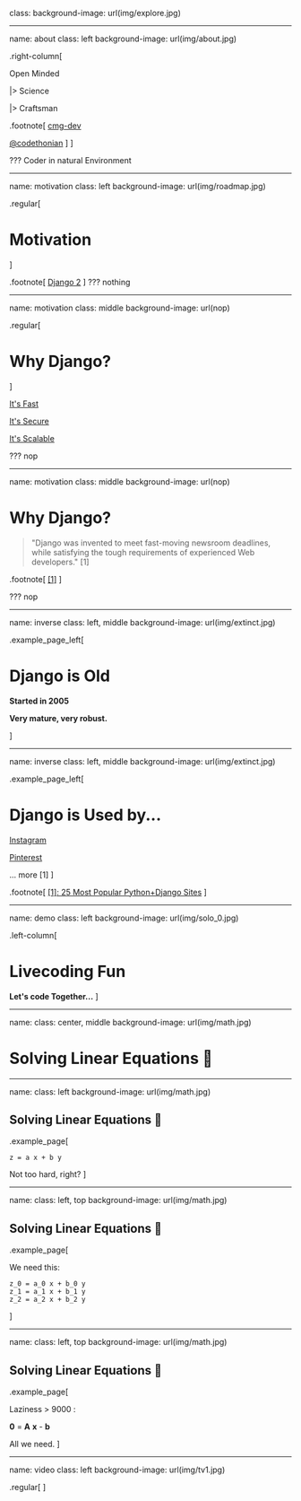 ﻿class:
background-image: url(img/explore.jpg)

---
name: about
class: left
background-image: url(img/about.jpg)

.right-column[

Open Minded

|> Science

|> Craftsman

.footnote[
<i class="fab fa-github-square fa-2x"></i> [cmg-dev](https://github.com/cmg-dev)

<i class="fab fa-twitter-square fa-2x"></i> [@codethonian](https://twitter.com/codethonian)
]
]

???
Coder in natural Environment

---
name: motivation
class: left
background-image: url(img/roadmap.jpg)

.regular[
# Motivation
]

.footnote[
<i class="fa fa-link fa-1x"></i> [Django 2](https://www.djangoproject.com/)
]
???
nothing

---
name: motivation
class: middle
background-image: url(nop)

.regular[
# Why Django?
]

<i class="fa fa-bolt fa-1x"></i> [It's Fast](https://www.djangoproject.com/start/)

<i class="fa fa-lock fa-1x"></i> [It's Secure](https://docs.djangoproject.com/en/2.0/topics/security/)

<i class="fa fa-expand fa-1x"></i> [It's Scalable](https://docs.djangoproject.com/en/2.0/faq/general/#does-django-scale)

???
nop

---
name: motivation
class: middle
background-image: url(nop)

# Why Django?

> "Django was invented to meet fast-moving newsroom deadlines, while satisfying the tough requirements of experienced Web developers." [1]

.footnote[
[[1]](https://www.djangoproject.com/start/overview/)
]

???
nop

---
name: inverse
class: left, middle
background-image: url(img/extinct.jpg)

.example_page_left[
# Django is Old

**Started in 2005**

**Very mature, very robust.**

]

---
name: inverse
class: left, middle
background-image: url(img/extinct.jpg)

.example_page_left[
# Django is Used by...

<i class="fab fa-instagram fa-1x"></i> [Instagram](https://www.instagram.com)

<i class="fab fa-pinterest fa-1x"></i> [Pinterest](https://www.pinterest.de/)

... more [1]
]

.footnote[
[[1]: 25 Most Popular Python+Django Sites](https://www.shuup.com/blog/25-of-the-most-popular-python-and-django-websites/)
]

---
name: demo
class: left
background-image: url(img/solo_0.jpg)

.left-column[
# Livecoding Fun

**Let's code Together...**
]

---
name:
class: center, middle
background-image: url(img/math.jpg)

# Solving Linear Equations 🙈

---
name:
class: left
background-image: url(img/math.jpg)

## Solving Linear Equations 🙈

.example_page[

```plain
z = a x + b y
```

Not too hard, right?
]

---
name:
class: left, top
background-image: url(img/math.jpg)

## Solving Linear Equations 🙈
.example_page[

We need this:

```plain
z_0 = a_0 x + b_0 y
z_1 = a_1 x + b_1 y
z_2 = a_2 x + b_2 y
```
]

---
name:
class: left, top
background-image: url(img/math.jpg)

## Solving Linear Equations 🙈

.example_page[

Laziness > 9000 :

**0** = **A** **x** - **b**

All we need.
]

---
name: video
class: left
background-image: url(img/tv1.jpg)

.regular[
<i class="fa fa-play fa-2x"></i> []()
]
